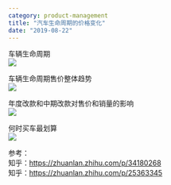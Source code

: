 ```yaml
---
category: product-management
title: "汽车生命周期的价格变化"
date: "2019-08-22"
---
```


车辆生命周期  
![](https://goooooouwa.fun:8143/static/images/laThYoR.jpg)

车辆生命周期售价整体趋势  
![](https://goooooouwa.fun:8143/static/images/4d3pHD2.jpg)

年度改款和中期改款对售价和销量的影响  
![](https://goooooouwa.fun:8143/static/images/kp8CMK2.jpg)

何时买车最划算  
![](https://goooooouwa.fun:8143/static/images/rw3TKDG.jpg)

参考：  
知乎：https://zhuanlan.zhihu.com/p/34180268  
知乎：https://zhuanlan.zhihu.com/p/25363345

